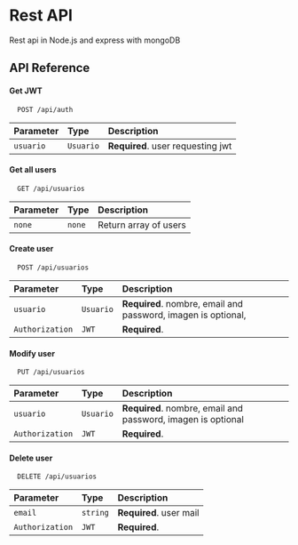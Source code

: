 
# Rest API 

Rest api in Node.js and express with mongoDB

## API Reference

#### Get JWT

```http
  POST /api/auth
```

| Parameter | Type     | Description                       |
| :-------- | :------- | :-------------------------------- |
| `usuario`      | `Usuario` | **Required**. user requesting jwt |


#### Get all users

```http
  GET /api/usuarios
```

| Parameter | Type     | Description                |
| :-------- | :------- | :------------------------- |
| `none` | `none` | Return array of users |


#### Create user

```http
  POST /api/usuarios
```

| Parameter | Type     | Description                       |
| :-------- | :------- | :-------------------------------- |
| `usuario`      | `Usuario` | **Required**. nombre, email and password, imagen is optional,  |
| `Authorization`      | `JWT` | **Required**. |


#### Modify user

```http
  PUT /api/usuarios
```

| Parameter | Type     | Description                       |
| :-------- | :------- | :-------------------------------- |
| `usuario`      | `Usuario` | **Required**. nombre, email and password, imagen is optional |
| `Authorization`      | `JWT` | **Required**. |


#### Delete user

```http
  DELETE /api/usuarios
```

| Parameter | Type     | Description                       |
| :-------- | :------- | :-------------------------------- |
| `email`      | `string` | **Required**. user mail   |
| `Authorization`      | `JWT` | **Required**. |

